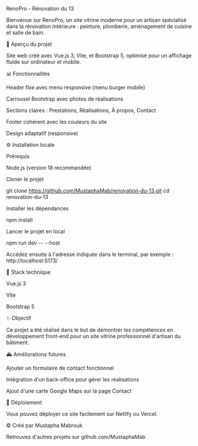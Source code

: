RenoPro - Rénovation du 13

Bienvenue sur RenoPro, un site vitrine moderne pour un artisan spécialisé dans la rénovation intérieure : peinture, plomberie, aménagement de cuisine et salle de bain.

📃 Aperçu du projet

Site web créé avec Vue.js 3, Vite, et Bootstrap 5, optimisé pour un affichage fluide sur ordinateur et mobile.

 

📊 Fonctionnalités

Header fixe avec menu responsive (menu burger mobile)

Carrousel Bootstrap avec photos de réalisations

Sections claires : Prestations, Réalisations, À propos, Contact

Footer cohérent avec les couleurs du site

Design adaptatif (responsive)

⚙️ Installation locale

Prérequis

Node.js (version 18 recommandée)

Cloner le projet

git clone https://github.com/MustaphaMab/renovation-du-13.git
cd renovation-du-13

Installer les dépendances

npm install

Lancer le projet en local

npm run dev -- --host

Accédez ensuite à l'adresse indiquée dans le terminal, par exemple : http://localhost:5173/

🌈 Stack technique

Vue.js 3

Vite

Bootstrap 5

✨ Objectif

Ce projet a été réalisé dans le but de démontrer les compétences en développement front-end pour un site vitrine professionnel d'artisan du bâtiment.

🚑 Améliorations futures

Ajouter un formulaire de contact fonctionnel

Intégration d'un back-office pour gérer les réalisations

Ajout d'une carte Google Maps sur la page Contact

🚀 Déploiement

Vous pouvez déployer ce site facilement sur Netlify ou Vercel.

© Créé par Mustapha Mabrouk

Retrouvez d'autres projets sur github.com/MustaphaMab

